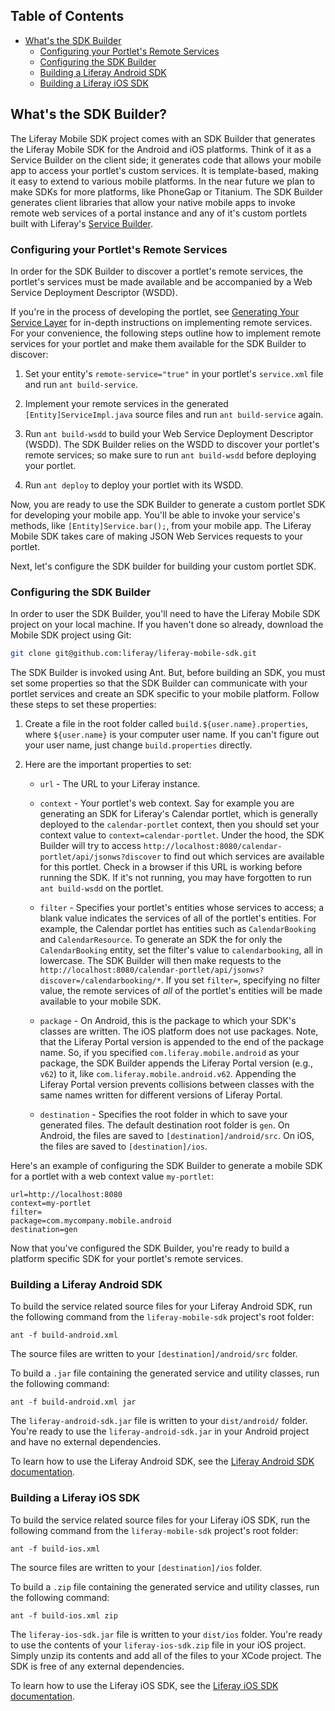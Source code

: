 ## Table of Contents

* [What's the SDK Builder](#whats-the-sdk-builder)
    * [Configuring your Portlet's Remote Services](#configuring-your-portlets-remote-services)
    * [Configuring the SDK Builder](#configuring-the-sdk-builder)
    * [Building a Liferay Android SDK](#building-a-liferay-android-sdk)
    * [Building a Liferay iOS SDK](#building-a-liferay-android-sdk)

## What's the SDK Builder?

The Liferay Mobile SDK project comes with an SDK Builder that generates the
Liferay Mobile SDK for the Android and iOS platforms. Think of it as a Service
Builder on the client side; it generates code that allows your mobile app to
access your portlet's custom services. It is template-based, making it easy to
extend to various mobile platforms. In the near future we plan to make SDKs
for more platforms, like PhoneGap or Titanium. The SDK Builder generates client
libraries that allow your native mobile apps to invoke remote web services of a
portal instance and any of it's custom portlets built with Liferay's [Service
Builder](http://www.liferay.com/documentation/liferay-portal/6.2/development/-/ai/generating-your-service-layer-liferay-portal-6-2-dev-guide-04-en).

### Configuring your Portlet's Remote Services

In order for the SDK Builder to discover a portlet's remote services, the
portlet's services must be made available and be accompanied by a Web Service
Deployment Descriptor (WSDD).

If you're in the process of developing the portlet, see [Generating Your Service
Layer](http://www.liferay.com/documentation/liferay-portal/6.2/development/-/ai/generating-your-service-layer-liferay-portal-6-2-dev-guide-04-en)
for in-depth instructions on implementing remote services. For your convenience,
the following steps outline how to implement remote services for your portlet
and make them available for the SDK Builder to discover: 

1. Set your entity's `remote-service="true"` in your portlet's `service.xml`
file and run `ant build-service`.

2. Implement your remote services in the generated `[Entity]ServiceImpl.java`
source files and run `ant build-service` again. 

3. Run `ant build-wsdd` to build your Web Service Deployment Descriptor (WSDD).
The SDK Builder relies on the WSDD to discover your portlet's remote services;
so make sure to run `ant build-wsdd` before deploying your portlet.

4. Run `ant deploy` to deploy your portlet with its WSDD.

Now, you are ready to use the SDK Builder to generate a custom portlet SDK for
developing your mobile app. You'll be able to invoke your service's methods,
like `[Entity]Service.bar();`, from your mobile app. The Liferay Mobile SDK
takes care of making JSON Web Services requests to your portlet.

Next, let's configure the SDK builder for building your custom portlet SDK.

### Configuring the SDK Builder

In order to user the SDK Builder, you'll need to have the Liferay Mobile SDK
project on your local machine. If you haven't done so already, download the
Mobile SDK project using Git: 

```sh
git clone git@github.com:liferay/liferay-mobile-sdk.git
```

The SDK Builder is invoked using Ant. But, before building an SDK, you must set
some properties so that the SDK Builder can communicate with your portlet
services and create an SDK specific to your mobile platform. Follow these steps
to set these properties:

1. Create a file in the root folder called `build.${user.name}.properties`,
where `${user.name}` is your computer user name. If you can't figure out your
user name, just change `build.properties` directly.

2. Here are the important properties to set:

	* `url` - The URL to your Liferay instance.

	* `context` - Your portlet's web context. Say for example you are generating
	an SDK for Liferay's Calendar portlet, which is generally deployed to the
	`calendar-portlet` context, then you should set your context value to
	`context=calendar-portlet`. Under the hood, the SDK Builder will try to
	access `http://localhost:8080/calendar-portlet/api/jsonws?discover` to find
	out which services are available for this portlet. Check in a browser if
	this URL is working before running the SDK. If it's not running, you may
	have forgotten to run `ant build-wsdd` on the portlet.

	* `filter` - Specifies your portlet's entities whose services to access; a
	blank value indicates the services of all of the portlet's entities. For
	example, the Calendar portlet has entities such as `CalendarBooking` and
	`CalendarResource`. To generate an SDK the for only the `CalendarBooking`
	entity, set the filter's value to `calendarbooking`, all in lowercase. The
	SDK Builder will then make requests to the
	`http://localhost:8080/calendar-portlet/api/jsonws?discover=/calendarbooking/*`.
	If you set `filter=`, specifying no filter value, the remote services of
	*all* of the portlet's entities will be made available to your mobile SDK.

	* `package` - On Android, this is the package to which your SDK's classes
	are written. The iOS platform does not use packages. Note, that the Liferay
	Portal version is appended to the end of the package name. So, if you
	specified `com.liferay.mobile.android` as your package, the SDK
	Builder appends the Liferay Portal version (e.g., `v62`) to it, 
	like `com.liferay.mobile.android.v62`. Appending the Liferay Portal version
	prevents collisions between classes with the same names written for
	different versions of Liferay Portal.

	* `destination` - Specifies the root folder in which to save your generated
	files. The default destination root folder is `gen`. On Android, the files
	are saved to `[destination]/android/src`. On iOS, the files are saved to
	`[destination]/ios`.

Here's an example of configuring the SDK Builder to generate a mobile SDK for
a portlet with a web context value `my-portlet`:

    url=http://localhost:8080
    context=my-portlet
    filter=
    package=com.mycompany.mobile.android
    destination=gen

Now that you've configured the SDK Builder, you're ready to build a platform
specific SDK for your portlet's remote services. 

### Building a Liferay Android SDK

To build the service related source files for your Liferay Android SDK, run the
following command from the `liferay-mobile-sdk` project's root folder:

    ant -f build-android.xml

The source files are written to your `[destination]/android/src` folder.

To build a `.jar` file containing the generated service and utility classes, run
the following command:

    ant -f build-android.xml jar

The `liferay-android-sdk.jar` file is written to your `dist/android/` folder.
You're ready to use the `liferay-android-sdk.jar` in your Android project and
have no external dependencies.

To learn how to use the Liferay Android SDK, see the [Liferay Android SDK
documentation](android/README.md).

### Building a Liferay iOS SDK

To build the service related source files for your Liferay iOS SDK, run the
following command from the `liferay-mobile-sdk` project's root folder:

    ant -f build-ios.xml

The source files are written to your `[destination]/ios` folder.

To build a `.zip` file containing the generated service and utility classes, run
the following command:

    ant -f build-ios.xml zip

The `liferay-ios-sdk.jar` file is written to your `dist/ios` folder. You're
ready to use the contents of your `liferay-ios-sdk.zip` file in your iOS
project. Simply unzip its contents and add all of the files to your XCode
project. The SDK is free of any external dependencies.

To learn how to use the Liferay iOS SDK, see the [Liferay iOS SDK
documentation](ios/README.md).